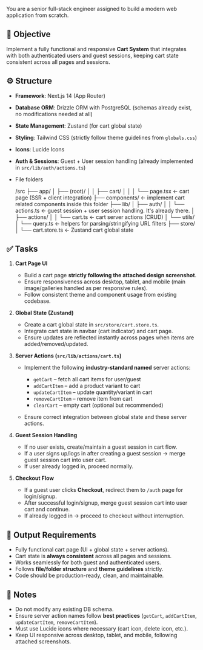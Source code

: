 You are a senior full-stack engineer assigned to build a modern web application from scratch.

## 💼 Objective

Implement a fully functional and responsive **Cart System** that integrates with both authenticated users and guest sessions, keeping cart state consistent across all pages and sessions.

## ⚙️ Structure

* **Framework**: Next.js 14 (App Router)
* **Database ORM**: Drizzle ORM with PostgreSQL (schemas already exist, no modifications needed at all)
* **State Management**: Zustand (for cart global state)
* **Styling**: Tailwind CSS (strictly follow theme guidelines from `globals.css`)
* **Icons**: Lucide Icons
* **Auth & Sessions**: Guest + User session handling (already implemented in `src/lib/auth/actions.ts`)
* File folders

	/src
	├── app/
	│   ├── (root)/
	│   │   ├── cart/
	│   │   │   └── page.tsx              ← cart page (SSR + client integration)
	├── components/                       ← implement cart related components inside this folder
	├── lib/
	│   ├── auth/
	│   │   └── actions.ts                ← guest session + user session handling. It's already there. 
	│   ├── actions/
	│   │   └── cart.ts                   ← cart server actions (CRUD)
	│   └── utils/
	│       └── query.ts                  ← helpers for parsing/stringifying URL filters
	├── store/
	│   └── cart.store.ts                  ← Zustand cart global state
	


## ✅ Tasks

1. **Cart Page UI**

   * Build a cart page **strictly following the attached design screenshot**.
   * Ensure responsiveness across desktop, tablet, and mobile (main image/galleries handled as per responsive rules).
   * Follow consistent theme and component usage from existing codebase.

2. **Global State (Zustand)**

   * Create a cart global state in `src/store/cart.store.ts`.
   * Integrate cart state in navbar (cart indicator) and cart page.
   * Ensure updates are reflected instantly across pages when items are added/removed/updated.

3. **Server Actions (`src/lib/actions/cart.ts`)**

   * Implement the following **industry-standard named** server actions:

     * `getCart` – fetch all cart items for user/guest
     * `addCartItem` – add a product variant to cart
     * `updateCartItem` – update quantity/variant in cart
     * `removeCartItem` – remove item from cart
     * `clearCart` – empty cart (optional but recommended)
   * Ensure correct integration between global state and these server actions.

4. **Guest Session Handling**

   * If no user exists, create/maintain a guest session in cart flow.
   * If a user signs up/logs in after creating a guest session → merge guest session cart into user cart.
   * If user already logged in, proceed normally.

5. **Checkout Flow**

   * If a guest user clicks **Checkout**, redirect them to `/auth` page for login/signup.
   * After successful login/signup, merge guest session cart into user cart and continue.
   * If already logged in → proceed to checkout without interruption.

## 📌 Output Requirements

* Fully functional cart page (UI + global state + server actions).
* Cart state is **always consistent** across all pages and sessions.
* Works seamlessly for both guest and authenticated users.
* Follows **file/folder structure** and **theme guidelines** strictly.
* Code should be production-ready, clean, and maintainable.

## 📝 Notes

* Do not modify any existing DB schema.
* Ensure server action names follow **best practices** (`getCart`, `addCartItem`, `updateCartItem`, `removeCartItem`).
* Must use Lucide icons where necessary (cart icon, delete icon, etc.).
* Keep UI responsive across desktop, tablet, and mobile, following attached screenshots.